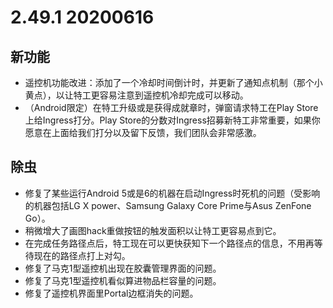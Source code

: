# 2.49.1 20200616

## 新功能

- 遥控机功能改进：添加了一个冷却时间倒计时，并更新了通知点机制（那个小黄点），以让特工更容易注意到遥控机冷却完成可以移动。
- （Android限定）在特工升级或是获得成就章时，弹窗请求特工在Play Store上给Ingress打分。Play Store的分数对Ingress招募新特工非常重要，如果你愿意在上面给我们打分以及留下反馈，我们团队会非常感激。

## 除虫

- 修复了某些运行Android 5或是6的机器在启动Ingress时死机的问题（受影响的机器包括LG X power、Samsung Galaxy Core Prime与Asus ZenFone Go）。
- 稍微增大了画图hack重做按钮的触发面积以让特工更容易点到它。
- 在完成任务路径点后，特工现在可以更快获知下一个路径点的信息，不用再等待现在的路径点打上对勾。
- 修复了马克1型遥控机出现在胶囊管理界面的问题。
- 修复了马克1型遥控机看似算进物品栏容量的问题。
- 修复了遥控机界面里Portal边框消失的问题。
